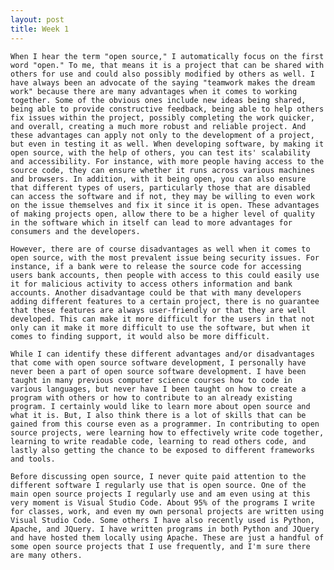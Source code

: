 ```yaml
---
layout: post
title: Week 1
---
```


    When I hear the term "open source," I automatically focus on the first word "open." To me, that means it is a project that can be shared with others for use and could also possibly modified by others as well. I have always been an advocate of the saying "teamwork makes the dream work" because there are many advantages when it comes to working together. Some of the obvious ones include new ideas being shared, being able to provide constructive feedback, being able to help others fix issues within the project, possibly completing the work quicker, and overall, creating a much more robust and reliable project. And these advantages can apply not only to the development of a project, but even in testing it as well. When developing software, by making it open source, with the help of others, you can test its' scalability and accessibility. For instance, with more people having access to the source code, they can ensure whether it runs across various machines and browsers. In addition, with it being open, you can also ensure that different types of users, particularly those that are disabled can access the software and if not, they may be willing to even work on the issue themselves and fix it since it is open. These advantages of making projects open, allow there to be a higher level of quality in the software which in itself can lead to more advantages for consumers and the developers.
    
    However, there are of course disadvantages as well when it comes to open source, with the most prevalent issue being security issues. For instance, if a bank were to release the source code for accessing users bank accounts, then people with access to this could easily use it for malicious activity to access others information and bank accounts. Another disadvantage could be that with many developers adding different features to a certain project, there is no guarantee that these features are always user-friendly or that they are well developed. This can make it more difficult for the users in that not only can it make it more difficult to use the software, but when it comes to finding support, it would also be more difficult.

    While I can identify these different advantages and/or disadvantages that come with open source software development, I personally have never been a part of open source software development. I have been taught in many previous computer science courses how to code in various languages, but never have I been taught on how to create a program with others or how to contribute to an already existing program. I certainly would like to learn more about open source and what it is. But, I also think there is a lot of skills that can be gained from this course even as a programmer. In contributing to open source projects, were learning how to effectively write code together, learning to write readable code, learning to read others code, and lastly also getting the chance to be exposed to different frameworks and tools.

    Before discussing open source, I never quite paid attention to the different software I regularly use that is open source. One of the main open source projects I regularly use and am even using at this very moment is Visual Studio Code. About 95% of the programs I write for classes, work, and even my own personal projects are written using Visual Studio Code. Some others I have also recently used is Python, Apache, and JQuery. I have written programs in both Python and JQuery and have hosted them locally using Apache. These are just a handful of some open source projects that I use frequently, and I'm sure there are many others.